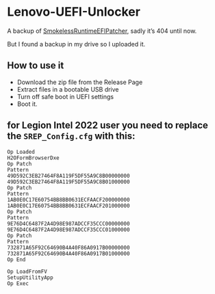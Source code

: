 # Lenovo-UEFI-Unlocker

A backup of [SmokelessRuntimeEFIPatcher](https://github.com/SmokelessCPUv2/SmokelessRuntimeEFIPatcher), sadly it’s 404 until now.

But I found a backup in my drive so I uploaded it.

## How to use it

- Download the zip file from the Release Page
- Extract files in a bootable USB drive
- Turn off safe boot in UEFI settings
- Boot it.

## for Legion Intel 2022 user you need to replace the `SREP_Config.cfg` with this:

```
Op Loaded
H2OFormBrowserDxe
Op Patch
Pattern
49D592C3EB27464F8A119F5DF55A9C8B00000000
49D592C3EB27464F8A119F5DF55A9C8B01000000
Op Patch
Pattern
1AB0E0C17E60754BB8BB0631ECFAACF200000000
1AB0E0C17E60754BB8BB0631ECFAACF201000000
Op Patch
Pattern
9E76D4C6487F2A4D98E987ADCCF35CCC00000000
9E76D4C6487F2A4D98E987ADCCF35CCC01000000
Op Patch
Pattern
732871A65F92C64690B4A40F86A0917B00000000
732871A65F92C64690B4A40F86A0917B01000000
Op End

Op LoadFromFV
SetupUtilityApp
Op Exec
```
